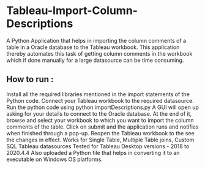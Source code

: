 # Tableau-Import-Column-Descriptions
A Python Application that helps in importing the column comments of a table in a Oracle database to the Tableau workbook. This application thereby automates this task of getting column comments in the workbook which if done manually for a large datasource can be time consuming.

## How to run :
Install all the required libraries mentioned in the import statements of the Python code.
Connect your Tableau workbook to the required datasource.
Run the python code using python importDescriptions.py
A GUI will open up asking for your details to connect to the Oracle database.
At the end of it, browse and select your workbook to which you want to import the column comments of the table.
Click on submit and the application runs and notifies when finished through a pop-up.
Reopen the Tableau workbook to the see the changes in effect.
Works for Single Table, Multiple Table joins, Custom SQL Tableau datasources
Tested for Tableau Desktop versions - 2018 to 2020.4.4
Also uploaded a Python file that helps in converting it to an executable on Windows OS platforms.
